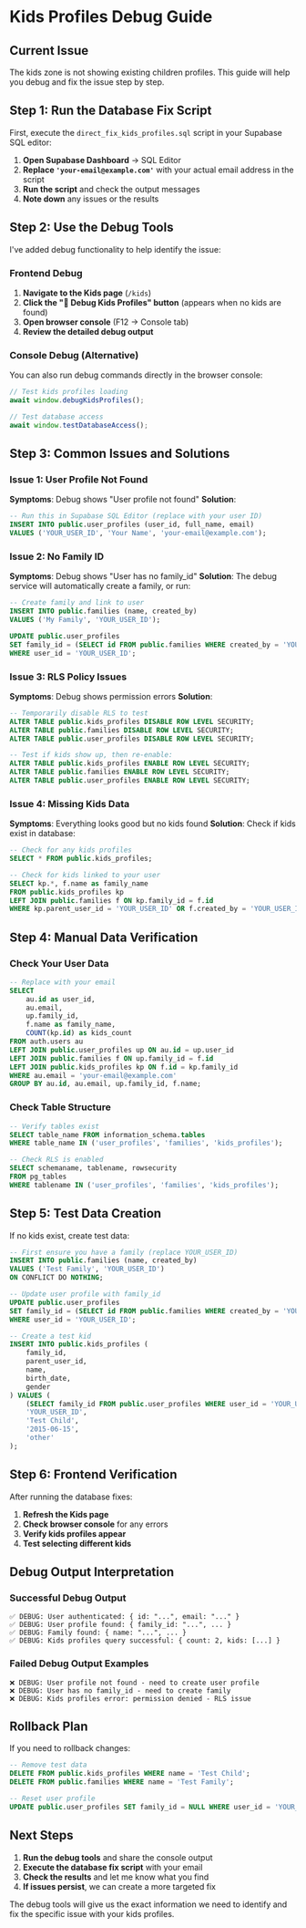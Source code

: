 # Kids Profiles Debug Guide

## Current Issue
The kids zone is not showing existing children profiles. This guide will help you debug and fix the issue step by step.

## Step 1: Run the Database Fix Script

First, execute the `direct_fix_kids_profiles.sql` script in your Supabase SQL editor:

1. **Open Supabase Dashboard** → SQL Editor
2. **Replace `'your-email@example.com'`** with your actual email address in the script
3. **Run the script** and check the output messages
4. **Note down** any issues or the results

## Step 2: Use the Debug Tools

I've added debug functionality to help identify the issue:

### Frontend Debug
1. **Navigate to the Kids page** (`/kids`)
2. **Click the "🔧 Debug Kids Profiles" button** (appears when no kids are found)
3. **Open browser console** (F12 → Console tab)
4. **Review the detailed debug output**

### Console Debug (Alternative)
You can also run debug commands directly in the browser console:

```javascript
// Test kids profiles loading
await window.debugKidsProfiles();

// Test database access
await window.testDatabaseAccess();
```

## Step 3: Common Issues and Solutions

### Issue 1: User Profile Not Found
**Symptoms**: Debug shows "User profile not found"
**Solution**: 
```sql
-- Run this in Supabase SQL Editor (replace with your user ID)
INSERT INTO public.user_profiles (user_id, full_name, email)
VALUES ('YOUR_USER_ID', 'Your Name', 'your-email@example.com');
```

### Issue 2: No Family ID
**Symptoms**: Debug shows "User has no family_id"
**Solution**: The debug service will automatically create a family, or run:
```sql
-- Create family and link to user
INSERT INTO public.families (name, created_by) 
VALUES ('My Family', 'YOUR_USER_ID');

UPDATE public.user_profiles 
SET family_id = (SELECT id FROM public.families WHERE created_by = 'YOUR_USER_ID' LIMIT 1)
WHERE user_id = 'YOUR_USER_ID';
```

### Issue 3: RLS Policy Issues
**Symptoms**: Debug shows permission errors
**Solution**: 
```sql
-- Temporarily disable RLS to test
ALTER TABLE public.kids_profiles DISABLE ROW LEVEL SECURITY;
ALTER TABLE public.families DISABLE ROW LEVEL SECURITY;
ALTER TABLE public.user_profiles DISABLE ROW LEVEL SECURITY;

-- Test if kids show up, then re-enable:
ALTER TABLE public.kids_profiles ENABLE ROW LEVEL SECURITY;
ALTER TABLE public.families ENABLE ROW LEVEL SECURITY;
ALTER TABLE public.user_profiles ENABLE ROW LEVEL SECURITY;
```

### Issue 4: Missing Kids Data
**Symptoms**: Everything looks good but no kids found
**Solution**: Check if kids exist in database:
```sql
-- Check for any kids profiles
SELECT * FROM public.kids_profiles;

-- Check for kids linked to your user
SELECT kp.*, f.name as family_name 
FROM public.kids_profiles kp
LEFT JOIN public.families f ON kp.family_id = f.id
WHERE kp.parent_user_id = 'YOUR_USER_ID' OR f.created_by = 'YOUR_USER_ID';
```

## Step 4: Manual Data Verification

### Check Your User Data
```sql
-- Replace with your email
SELECT 
    au.id as user_id,
    au.email,
    up.family_id,
    f.name as family_name,
    COUNT(kp.id) as kids_count
FROM auth.users au
LEFT JOIN public.user_profiles up ON au.id = up.user_id
LEFT JOIN public.families f ON up.family_id = f.id
LEFT JOIN public.kids_profiles kp ON f.id = kp.family_id
WHERE au.email = 'your-email@example.com'
GROUP BY au.id, au.email, up.family_id, f.name;
```

### Check Table Structure
```sql
-- Verify tables exist
SELECT table_name FROM information_schema.tables 
WHERE table_name IN ('user_profiles', 'families', 'kids_profiles');

-- Check RLS is enabled
SELECT schemaname, tablename, rowsecurity 
FROM pg_tables 
WHERE tablename IN ('user_profiles', 'families', 'kids_profiles');
```

## Step 5: Test Data Creation

If no kids exist, create test data:

```sql
-- First ensure you have a family (replace YOUR_USER_ID)
INSERT INTO public.families (name, created_by) 
VALUES ('Test Family', 'YOUR_USER_ID')
ON CONFLICT DO NOTHING;

-- Update user profile with family_id
UPDATE public.user_profiles 
SET family_id = (SELECT id FROM public.families WHERE created_by = 'YOUR_USER_ID' LIMIT 1)
WHERE user_id = 'YOUR_USER_ID';

-- Create a test kid
INSERT INTO public.kids_profiles (
    family_id, 
    parent_user_id, 
    name, 
    birth_date, 
    gender
) VALUES (
    (SELECT family_id FROM public.user_profiles WHERE user_id = 'YOUR_USER_ID'),
    'YOUR_USER_ID',
    'Test Child',
    '2015-06-15',
    'other'
);
```

## Step 6: Frontend Verification

After running the database fixes:

1. **Refresh the Kids page**
2. **Check browser console** for any errors
3. **Verify kids profiles appear**
4. **Test selecting different kids**

## Debug Output Interpretation

### Successful Debug Output
```
✅ DEBUG: User authenticated: { id: "...", email: "..." }
✅ DEBUG: User profile found: { family_id: "...", ... }
✅ DEBUG: Family found: { name: "...", ... }
✅ DEBUG: Kids profiles query successful: { count: 2, kids: [...] }
```

### Failed Debug Output Examples
```
❌ DEBUG: User profile not found - need to create user profile
❌ DEBUG: User has no family_id - need to create family
❌ DEBUG: Kids profiles error: permission denied - RLS issue
```

## Rollback Plan

If you need to rollback changes:

```sql
-- Remove test data
DELETE FROM public.kids_profiles WHERE name = 'Test Child';
DELETE FROM public.families WHERE name = 'Test Family';

-- Reset user profile
UPDATE public.user_profiles SET family_id = NULL WHERE user_id = 'YOUR_USER_ID';
```

## Next Steps

1. **Run the debug tools** and share the console output
2. **Execute the database fix script** with your email
3. **Check the results** and let me know what you find
4. **If issues persist**, we can create a more targeted fix

The debug tools will give us the exact information we need to identify and fix the specific issue with your kids profiles.